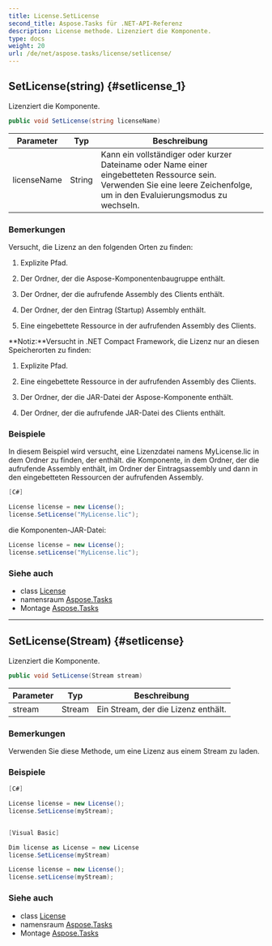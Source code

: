 ```yaml
---
title: License.SetLicense
second_title: Aspose.Tasks für .NET-API-Referenz
description: License methode. Lizenziert die Komponente.
type: docs
weight: 20
url: /de/net/aspose.tasks/license/setlicense/
---
```

## SetLicense(string) {#setlicense_1}

Lizenziert die Komponente.

```csharp
public void SetLicense(string licenseName)
```

| Parameter | Typ | Beschreibung |
| --- | --- | --- |
| licenseName | String | Kann ein vollständiger oder kurzer Dateiname oder Name einer eingebetteten Ressource sein. Verwenden Sie eine leere Zeichenfolge, um in den Evaluierungsmodus zu wechseln. |

### Bemerkungen

Versucht, die Lizenz an den folgenden Orten zu finden:

1. Explizite Pfad.

2. Der Ordner, der die Aspose-Komponentenbaugruppe enthält.

3. Der Ordner, der die aufrufende Assembly des Clients enthält.

4. Der Ordner, der den Eintrag (Startup) Assembly enthält.

5. Eine eingebettete Ressource in der aufrufenden Assembly des Clients.

**Notiz:**Versucht in .NET Compact Framework, die Lizenz nur an diesen Speicherorten zu finden:

1. Explizite Pfad.

2. Eine eingebettete Ressource in der aufrufenden Assembly des Clients.

2. Der Ordner, der die JAR-Datei der Aspose-Komponente enthält.

3. Der Ordner, der die aufrufende JAR-Datei des Clients enthält.

### Beispiele

In diesem Beispiel wird versucht, eine Lizenzdatei namens MyLicense.lic in dem Ordner zu finden, der enthält. die Komponente, in dem Ordner, der die aufrufende Assembly enthält, im Ordner der Eintragsassembly und dann in den eingebetteten Ressourcen der aufrufenden Assembly.

```csharp
[C#]

License license = new License();
license.SetLicense("MyLicense.lic");
```

die Komponenten-JAR-Datei:

```csharp
License license = new License();
license.setLicense("MyLicense.lic");
```

### Siehe auch

* class [License](../)
* namensraum [Aspose.Tasks](../../license/)
* Montage [Aspose.Tasks](../../../)

---

## SetLicense(Stream) {#setlicense}

Lizenziert die Komponente.

```csharp
public void SetLicense(Stream stream)
```

| Parameter | Typ | Beschreibung |
| --- | --- | --- |
| stream | Stream | Ein Stream, der die Lizenz enthält. |

### Bemerkungen

Verwenden Sie diese Methode, um eine Lizenz aus einem Stream zu laden.

### Beispiele

```csharp
[C#]

License license = new License();
license.SetLicense(myStream);


[Visual Basic]

Dim license as License = new License
license.SetLicense(myStream)

License license = new License();
license.setLicense(myStream);
```

### Siehe auch

* class [License](../)
* namensraum [Aspose.Tasks](../../license/)
* Montage [Aspose.Tasks](../../../)


